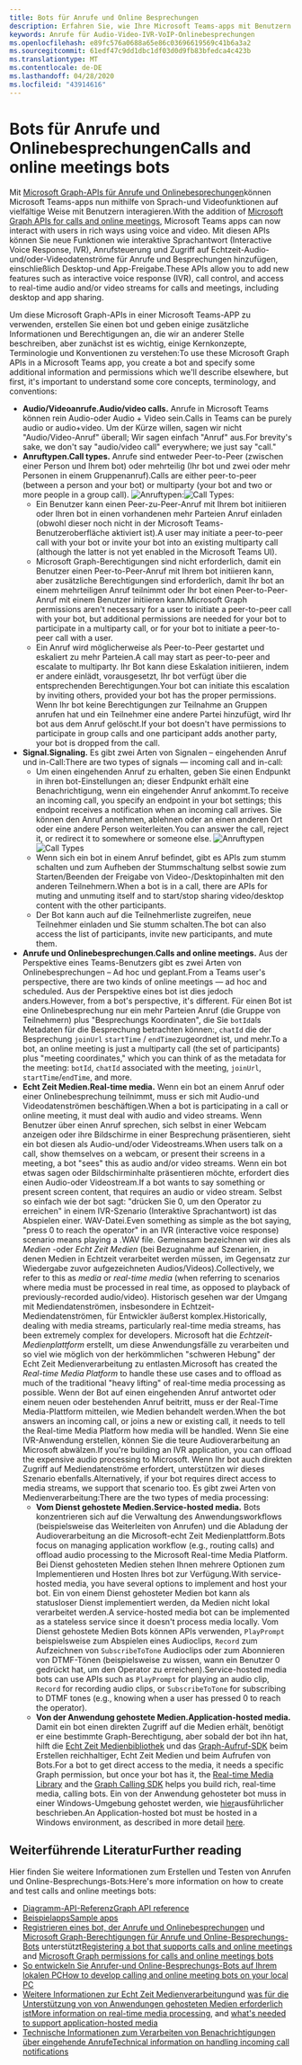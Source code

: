 ```yaml
---
title: Bots für Anrufe und Online Besprechungen
description: Erfahren Sie, wie Ihre Microsoft Teams-apps mit Benutzern interagieren können, die Sprach-und Videofunktionen mithilfe von Microsoft Graph-APIs für Anrufe und Onlinebesprechungen verwenden.
keywords: Anrufe für Audio-Video-IVR-VoIP-Onlinebesprechungen
ms.openlocfilehash: e89fc576a0688a65e86c03696619569c41b6a3a2
ms.sourcegitcommit: 61edf47c9dd1dbc1df03d0d9fb83bfedca4c423b
ms.translationtype: MT
ms.contentlocale: de-DE
ms.lasthandoff: 04/28/2020
ms.locfileid: "43914616"
---
```

# <a name="calls-and-online-meetings-bots"></a><span data-ttu-id="b2be0-104">Bots für Anrufe und Onlinebesprechungen</span><span class="sxs-lookup"><span data-stu-id="b2be0-104">Calls and online meetings bots</span></span>

<span data-ttu-id="b2be0-105">Mit [Microsoft Graph-APIs für Anrufe und Onlinebesprechungen](/graph/api/resources/communications-api-overview?view=graph-rest-beta)können Microsoft Teams-apps nun mithilfe von Sprach-und Videofunktionen auf vielfältige Weise mit Benutzern interagieren.</span><span class="sxs-lookup"><span data-stu-id="b2be0-105">With the addition of [Microsoft Graph APIs for calls and online meetings](/graph/api/resources/communications-api-overview?view=graph-rest-beta), Microsoft Teams apps can now interact with users in rich ways using voice and video.</span></span> <span data-ttu-id="b2be0-106">Mit diesen APIs können Sie neue Funktionen wie interaktive Sprachantwort (Interactive Voice Response, IVR), Anrufsteuerung und Zugriff auf Echtzeit-Audio-und/oder-Videodatenströme für Anrufe und Besprechungen hinzufügen, einschließlich Desktop-und App-Freigabe.</span><span class="sxs-lookup"><span data-stu-id="b2be0-106">These APIs allow you to add new features such as interactive voice response (IVR), call control, and access to real-time audio and/or video streams for calls and meetings, including desktop and app sharing.</span></span>

<span data-ttu-id="b2be0-107">Um diese Microsoft Graph-APIs in einer Microsoft Teams-APP zu verwenden, erstellen Sie einen bot und geben einige zusätzliche Informationen und Berechtigungen an, die wir an anderer Stelle beschreiben, aber zunächst ist es wichtig, einige Kernkonzepte, Terminologie und Konventionen zu verstehen:</span><span class="sxs-lookup"><span data-stu-id="b2be0-107">To use these Microsoft Graph APIs in a Microsoft Teams app, you create a bot and specify some additional information and permissions which we'll describe elsewhere, but first, it's important to understand some core concepts, terminology, and conventions:</span></span>

* <span data-ttu-id="b2be0-108">**Audio/Videoanrufe.**</span><span class="sxs-lookup"><span data-stu-id="b2be0-108">**Audio/video calls.**</span></span> <span data-ttu-id="b2be0-109">Anrufe in Microsoft Teams können rein Audio-oder Audio + Video sein.</span><span class="sxs-lookup"><span data-stu-id="b2be0-109">Calls in Teams can be purely audio or audio+video.</span></span> <span data-ttu-id="b2be0-110">Um der Kürze willen, sagen wir nicht "Audio/Video-Anruf" überall; Wir sagen einfach "Anruf" aus.</span><span class="sxs-lookup"><span data-stu-id="b2be0-110">For brevity's sake, we don't say "audio/video call" everywhere; we just say "call."</span></span>
* <span data-ttu-id="b2be0-111">**Anruftypen.**</span><span class="sxs-lookup"><span data-stu-id="b2be0-111">**Call types.**</span></span> <span data-ttu-id="b2be0-112">Anrufe sind entweder Peer-to-Peer (zwischen einer Person und Ihrem bot) oder mehrteilig (Ihr bot und zwei oder mehr Personen in einem Gruppenanruf).</span><span class="sxs-lookup"><span data-stu-id="b2be0-112">Calls are either peer-to-peer (between a person and your bot) or multiparty (your bot and two or more people in a group call).</span></span>
  <span data-ttu-id="b2be0-113">![Anruftypen](~/assets/images/calls-and-meetings/call-types.png):</span><span class="sxs-lookup"><span data-stu-id="b2be0-113">![Call Types](~/assets/images/calls-and-meetings/call-types.png):</span></span>
  * <span data-ttu-id="b2be0-114">Ein Benutzer kann einen Peer-zu-Peer-Anruf mit Ihrem bot initiieren oder Ihren bot in einen vorhandenen mehr Parteien Anruf einladen (obwohl dieser noch nicht in der Microsoft Teams-Benutzeroberfläche aktiviert ist).</span><span class="sxs-lookup"><span data-stu-id="b2be0-114">A user may initiate a peer-to-peer call with your bot or invite your bot into an existing multiparty call (although the latter is not yet enabled in the Microsoft Teams UI).</span></span>
  * <span data-ttu-id="b2be0-115">Microsoft Graph-Berechtigungen sind nicht erforderlich, damit ein Benutzer einen Peer-to-Peer-Anruf mit Ihrem bot initiieren kann, aber zusätzliche Berechtigungen sind erforderlich, damit Ihr bot an einem mehrteiligen Anruf teilnimmt oder Ihr bot einen Peer-to-Peer-Anruf mit einem Benutzer initiieren kann.</span><span class="sxs-lookup"><span data-stu-id="b2be0-115">Microsoft Graph permissions aren't necessary for a user to initiate a peer-to-peer call with your bot, but additional permissions are needed for your bot to participate in a multiparty call, or for your bot to initiate a peer-to-peer call with a user.</span></span>
  * <span data-ttu-id="b2be0-116">Ein Anruf wird möglicherweise als Peer-to-Peer gestartet und eskaliert zu mehr Parteien.</span><span class="sxs-lookup"><span data-stu-id="b2be0-116">A call may start as peer-to-peer and escalate to multiparty.</span></span> <span data-ttu-id="b2be0-117">Ihr Bot kann diese Eskalation initiieren, indem er andere einlädt, vorausgesetzt, Ihr bot verfügt über die entsprechenden Berechtigungen.</span><span class="sxs-lookup"><span data-stu-id="b2be0-117">Your bot can initiate this escalation by inviting others, provided your bot has the proper permissions.</span></span> <span data-ttu-id="b2be0-118">Wenn Ihr bot keine Berechtigungen zur Teilnahme an Gruppen anrufen hat und ein Teilnehmer eine andere Partei hinzufügt, wird Ihr bot aus dem Anruf gelöscht.</span><span class="sxs-lookup"><span data-stu-id="b2be0-118">If your bot doesn't have permissions to participate in group calls and one participant adds another party, your bot is dropped from the call.</span></span>
* <span data-ttu-id="b2be0-119">**Signal.**</span><span class="sxs-lookup"><span data-stu-id="b2be0-119">**Signaling.**</span></span> <span data-ttu-id="b2be0-120">Es gibt zwei Arten von Signalen – eingehenden Anruf und in-Call:</span><span class="sxs-lookup"><span data-stu-id="b2be0-120">There are two types of signals — incoming call and in-call:</span></span>
  * <span data-ttu-id="b2be0-121">Um einen eingehenden Anruf zu erhalten, geben Sie einen Endpunkt in ihren bot-Einstellungen an; dieser Endpunkt erhält eine Benachrichtigung, wenn ein eingehender Anruf ankommt.</span><span class="sxs-lookup"><span data-stu-id="b2be0-121">To receive an incoming call, you specify an endpoint in your bot settings; this endpoint receives a notification when an incoming call arrives.</span></span> <span data-ttu-id="b2be0-122">Sie können den Anruf annehmen, ablehnen oder an einen anderen Ort oder eine andere Person weiterleiten.</span><span class="sxs-lookup"><span data-stu-id="b2be0-122">You can answer the call, reject it, or redirect it to somewhere or someone else.</span></span>
  <span data-ttu-id="b2be0-123">![Anruftypen](~/assets/images/calls-and-meetings/call-handling.png)</span><span class="sxs-lookup"><span data-stu-id="b2be0-123">![Call Types](~/assets/images/calls-and-meetings/call-handling.png)</span></span>
  * <span data-ttu-id="b2be0-124">Wenn sich ein bot in einem Anruf befindet, gibt es APIs zum stumm schalten und zum Aufheben der Stummschaltung selbst sowie zum Starten/Beenden der Freigabe von Video-/Desktopinhalten mit den anderen Teilnehmern.</span><span class="sxs-lookup"><span data-stu-id="b2be0-124">When a bot is in a call, there are APIs for muting and unmuting itself and to start/stop sharing video/desktop content with the other participants.</span></span>
  * <span data-ttu-id="b2be0-125">Der Bot kann auch auf die Teilnehmerliste zugreifen, neue Teilnehmer einladen und Sie stumm schalten.</span><span class="sxs-lookup"><span data-stu-id="b2be0-125">The bot can also access the list of participants, invite new participants, and mute them.</span></span>
* <span data-ttu-id="b2be0-126">**Anrufe und Onlinebesprechungen.**</span><span class="sxs-lookup"><span data-stu-id="b2be0-126">**Calls and online meetings.**</span></span> <span data-ttu-id="b2be0-127">Aus der Perspektive eines Teams-Benutzers gibt es zwei Arten von Onlinebesprechungen – Ad hoc und geplant.</span><span class="sxs-lookup"><span data-stu-id="b2be0-127">From a Teams user's perspective, there are two kinds of online meetings — ad hoc and scheduled.</span></span> <span data-ttu-id="b2be0-128">Aus der Perspektive eines bot ist dies jedoch anders.</span><span class="sxs-lookup"><span data-stu-id="b2be0-128">However, from a bot's perspective, it's different.</span></span> <span data-ttu-id="b2be0-129">Für einen Bot ist eine Onlinebesprechung nur ein mehr Parteien Anruf (die Gruppe von Teilnehmern) plus "Besprechungs Koordinaten", die Sie `botId`als Metadaten für die Besprechung betrachten können:, `chatId` die der Besprechung `joinUrl` `startTime` / `endTime`zugeordnet ist, und mehr.</span><span class="sxs-lookup"><span data-stu-id="b2be0-129">To a bot, an online meeting is just a multiparty call (the set of participants) plus "meeting coordinates," which you can think of as the metadata for the meeting: `botId`, `chatId` associated with the meeting, `joinUrl`, `startTime`/`endTime`, and more.</span></span>
* <span data-ttu-id="b2be0-130">**Echt Zeit Medien.**</span><span class="sxs-lookup"><span data-stu-id="b2be0-130">**Real-time media.**</span></span> <span data-ttu-id="b2be0-131">Wenn ein bot an einem Anruf oder einer Onlinebesprechung teilnimmt, muss er sich mit Audio-und Videodatenströmen beschäftigen.</span><span class="sxs-lookup"><span data-stu-id="b2be0-131">When a bot is participating in a call or online meeting, it must deal with audio and video streams.</span></span> <span data-ttu-id="b2be0-132">Wenn Benutzer über einen Anruf sprechen, sich selbst in einer Webcam anzeigen oder ihre Bildschirme in einer Besprechung präsentieren, sieht ein bot diesen als Audio-und/oder Videostreams.</span><span class="sxs-lookup"><span data-stu-id="b2be0-132">When users talk on a call, show themselves on a webcam, or present their screens in a meeting, a bot "sees" this as audio and/or video streams.</span></span> <span data-ttu-id="b2be0-133">Wenn ein bot etwas sagen oder Bildschirminhalte präsentieren möchte, erfordert dies einen Audio-oder Videostream.</span><span class="sxs-lookup"><span data-stu-id="b2be0-133">If a bot wants to say something or present screen content, that requires an audio or video stream.</span></span> <span data-ttu-id="b2be0-134">Selbst so einfach wie der bot sagt: "drücken Sie 0, um den Operator zu erreichen" in einem IVR-Szenario (Interaktive Sprachantwort) ist das Abspielen einer. WAV-Datei.</span><span class="sxs-lookup"><span data-stu-id="b2be0-134">Even something as simple as the bot saying, "press 0 to reach the operator" in an IVR (interactive voice response) scenario means playing a .WAV file.</span></span> <span data-ttu-id="b2be0-135">Gemeinsam bezeichnen wir dies als _Medien_ -oder _Echt Zeit Medien_ (bei Bezugnahme auf Szenarien, in denen Medien in Echtzeit verarbeitet werden müssen, im Gegensatz zur Wiedergabe zuvor aufgezeichneten Audios/Videos).</span><span class="sxs-lookup"><span data-stu-id="b2be0-135">Collectively, we refer to this as _media_ or _real-time media_ (when referring to scenarios where media must be processed in real time, as opposed to playback of previously-recorded audio/video).</span></span> <span data-ttu-id="b2be0-136">Historisch gesehen war der Umgang mit Mediendatenströmen, insbesondere in Echtzeit-Mediendatenströmen, für Entwickler äußerst komplex.</span><span class="sxs-lookup"><span data-stu-id="b2be0-136">Historically, dealing with media streams, particularly real-time media streams, has been extremely complex for developers.</span></span> <span data-ttu-id="b2be0-137">Microsoft hat die _Echtzeit-Medienplattform_ erstellt, um diese Anwendungsfälle zu verarbeiten und so viel wie möglich von der herkömmlichen "schweren Hebung" der Echt Zeit Medienverarbeitung zu entlasten.</span><span class="sxs-lookup"><span data-stu-id="b2be0-137">Microsoft has created the _Real-time Media Platform_ to handle these use cases and to offload as much of the traditional "heavy lifting" of real-time media processing as possible.</span></span>  <span data-ttu-id="b2be0-138">Wenn der Bot auf einen eingehenden Anruf antwortet oder einem neuen oder bestehenden Anruf beitritt, muss er der Real-Time Media-Plattform mitteilen, wie Medien behandelt werden.</span><span class="sxs-lookup"><span data-stu-id="b2be0-138">When the bot answers an incoming call, or joins a new or existing call, it needs to tell the Real-time Media Platform how media will be handled.</span></span> <span data-ttu-id="b2be0-139">Wenn Sie eine IVR-Anwendung erstellen, können Sie die teure Audioverarbeitung an Microsoft abwälzen.</span><span class="sxs-lookup"><span data-stu-id="b2be0-139">If you're building an IVR application, you can offload the expensive audio processing to Microsoft.</span></span> <span data-ttu-id="b2be0-140">Wenn Ihr bot auch direkten Zugriff auf Mediendatenströme erfordert, unterstützen wir dieses Szenario ebenfalls.</span><span class="sxs-lookup"><span data-stu-id="b2be0-140">Alternatively, if your bot requires direct access to media streams, we support that scenario too.</span></span> <span data-ttu-id="b2be0-141">Es gibt zwei Arten von Medienverarbeitung:</span><span class="sxs-lookup"><span data-stu-id="b2be0-141">There are the two types of media processing:</span></span>
  * <span data-ttu-id="b2be0-142">**Vom Dienst gehostete Medien.**</span><span class="sxs-lookup"><span data-stu-id="b2be0-142">**Service-hosted media.**</span></span> <span data-ttu-id="b2be0-143">Bots konzentrieren sich auf die Verwaltung des Anwendungsworkflows (beispielsweise das Weiterleiten von Anrufen) und die Abladung der Audioverarbeitung an die Microsoft-echt Zeit Medienplattform.</span><span class="sxs-lookup"><span data-stu-id="b2be0-143">Bots focus on managing application workflow (e.g., routing calls) and offload audio processing to the Microsoft Real-time Media Platform.</span></span> <span data-ttu-id="b2be0-144">Bei Dienst gehosteten Medien stehen Ihnen mehrere Optionen zum Implementieren und Hosten Ihres bot zur Verfügung.</span><span class="sxs-lookup"><span data-stu-id="b2be0-144">With service-hosted media, you have several options to implement and host your bot.</span></span> <span data-ttu-id="b2be0-145">Ein von einem Dienst gehosteter Medien bot kann als statusloser Dienst implementiert werden, da Medien nicht lokal verarbeitet werden.</span><span class="sxs-lookup"><span data-stu-id="b2be0-145">A service-hosted media bot can be implemented as a stateless service since it doesn't process media locally.</span></span> <span data-ttu-id="b2be0-146">Vom Dienst gehostete Medien Bots können APIs verwenden, `PlayPrompt` beispielsweise zum Abspielen eines Audioclips, `Record` zum Aufzeichnen von `SubscribeToTone` Audioclips oder zum Abonnieren von DTMF-Tönen (beispielsweise zu wissen, wann ein Benutzer 0 gedrückt hat, um den Operator zu erreichen).</span><span class="sxs-lookup"><span data-stu-id="b2be0-146">Service-hosted media bots can use APIs such as `PlayPrompt` for playing an audio clip, `Record` for recording audio clips, or `SubscribeToTone` for subscribing to DTMF tones (e.g., knowing when a user has pressed 0 to reach the operator).</span></span>
  * <span data-ttu-id="b2be0-147">**Von der Anwendung gehostete Medien.**</span><span class="sxs-lookup"><span data-stu-id="b2be0-147">**Application-hosted media.**</span></span> <span data-ttu-id="b2be0-148">Damit ein bot einen direkten Zugriff auf die Medien erhält, benötigt er eine bestimmte Graph-Berechtigung, aber sobald der bot ihn hat, hilft die [Echt Zeit Medienbibliothek](https://www.nuget.org/packages/Microsoft.Graph.Communications.Calls.Media/) und das [Graph-Aufruf-SDK](https://microsoftgraph.github.io/microsoft-graph-comms-samples/docs/articles/index.html#graph-calling-sdk-and-stateful-client-builder) beim Erstellen reichhaltiger, Echt Zeit Medien und beim Aufrufen von Bots.</span><span class="sxs-lookup"><span data-stu-id="b2be0-148">For a bot to get direct access to the media, it needs a specific Graph permission, but once your bot has it, the [Real-time Media Library](https://www.nuget.org/packages/Microsoft.Graph.Communications.Calls.Media/) and the [Graph Calling SDK](https://microsoftgraph.github.io/microsoft-graph-comms-samples/docs/articles/index.html#graph-calling-sdk-and-stateful-client-builder) helps you build rich, real-time media, calling bots.</span></span> <span data-ttu-id="b2be0-149">Ein von der Anwendung gehosteter bot muss in einer Windows-Umgebung gehostet werden, wie [hier](./requirements-considerations-application-hosted-media-bots.md)ausführlicher beschrieben.</span><span class="sxs-lookup"><span data-stu-id="b2be0-149">An Application-hosted bot must be hosted in a Windows environment, as described in more detail [here](./requirements-considerations-application-hosted-media-bots.md).</span></span>

## <a name="further-reading"></a><span data-ttu-id="b2be0-150">Weiterführende Literatur</span><span class="sxs-lookup"><span data-stu-id="b2be0-150">Further reading</span></span>

<span data-ttu-id="b2be0-151">Hier finden Sie weitere Informationen zum Erstellen und Testen von Anrufen und Online-Besprechungs-Bots:</span><span class="sxs-lookup"><span data-stu-id="b2be0-151">Here's more information on how to create and test calls and online meetings bots:</span></span>

* [<span data-ttu-id="b2be0-152">Diagramm-API-Referenz</span><span class="sxs-lookup"><span data-stu-id="b2be0-152">Graph API reference</span></span>](/graph/api/resources/communications-api-overview?view=graph-rest-beta)
* [<span data-ttu-id="b2be0-153">Beispielapps</span><span class="sxs-lookup"><span data-stu-id="b2be0-153">Sample apps</span></span>](https://github.com/microsoftgraph/microsoft-graph-comms-samples)
* <span data-ttu-id="b2be0-154">[Registrieren eines bot, der Anrufe und Onlinebesprechungen](./registering-calling-bot.md) und [Microsoft Graph-Berechtigungen für Anrufe und Online-Besprechungs-Bots](./registering-calling-bot.md#add-microsoft-graph-permissions) unterstützt</span><span class="sxs-lookup"><span data-stu-id="b2be0-154">[Registering a bot that supports calls and online meetings](./registering-calling-bot.md) and [Microsoft Graph permissions for calls and online meetings bots](./registering-calling-bot.md#add-microsoft-graph-permissions)</span></span>
* [<span data-ttu-id="b2be0-155">So entwickeln Sie Anrufer-und Online-Besprechungs-Bots auf Ihrem lokalen PC</span><span class="sxs-lookup"><span data-stu-id="b2be0-155">How to develop calling and online meeting bots on your local PC</span></span>](./debugging-local-testing-calling-meeting-bots.md)
* <span data-ttu-id="b2be0-156">[Weitere Informationen zur Echt Zeit Medienverarbeitung](./real-time-media-concepts.md)und [was für die Unterstützung von von Anwendungen gehosteten Medien erforderlich ist](./requirements-considerations-application-hosted-media-bots.md)</span><span class="sxs-lookup"><span data-stu-id="b2be0-156">[More information on real-time media processing](./real-time-media-concepts.md), and [what's needed to support application-hosted media](./requirements-considerations-application-hosted-media-bots.md)</span></span>
* [<span data-ttu-id="b2be0-157">Technische Informationen zum Verarbeiten von Benachrichtigungen über eingehende Anrufe</span><span class="sxs-lookup"><span data-stu-id="b2be0-157">Technical information on handling incoming call notifications</span></span>](./call-notifications.md)
